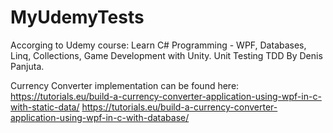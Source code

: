 # MyUdemyTests

Accorging to Udemy course:
Learn C# Programming - WPF, Databases, Linq, Collections, Game Development with Unity. Unit Testing TDD
By Denis Panjuta.

Currency Converter implementation can be found here:
https://tutorials.eu/build-a-currency-converter-application-using-wpf-in-c-with-static-data/
https://tutorials.eu/build-a-currency-converter-application-using-wpf-in-c-with-database/

